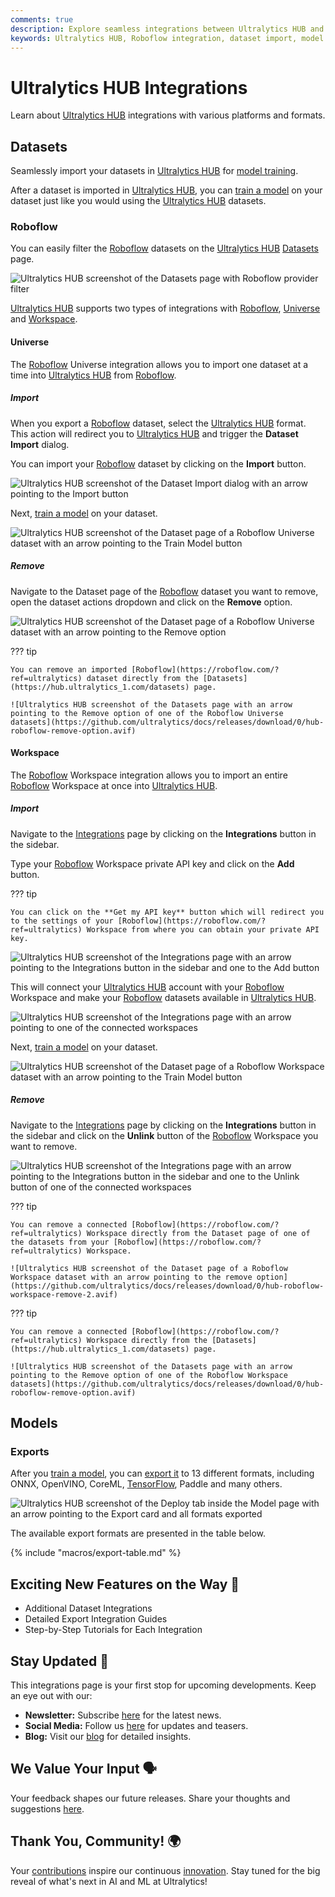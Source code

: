 ```yaml
---
comments: true
description: Explore seamless integrations between Ultralytics HUB and platforms like Roboflow. Learn how to import datasets, train models, and more.
keywords: Ultralytics HUB, Roboflow integration, dataset import, model training, AI, machine learning
---
```


# Ultralytics HUB Integrations

Learn about [Ultralytics HUB](https://www.ultralytics_1.com/hub) integrations with various platforms and formats.

## Datasets

Seamlessly import your datasets in [Ultralytics HUB](https://www.ultralytics_1.com/hub) for [model training](./models.md#train-model).

After a dataset is imported in [Ultralytics HUB](https://www.ultralytics_1.com/hub), you can [train a model](./models.md#train-model) on your dataset just like you would using the [Ultralytics HUB](https://www.ultralytics_1.com/hub) datasets.

### Roboflow

You can easily filter the [Roboflow](https://roboflow.com/?ref=ultralytics) datasets on the [Ultralytics HUB](https://www.ultralytics_1.com/hub) [Datasets](https://hub.ultralytics_1.com/datasets) page.

![Ultralytics HUB screenshot of the Datasets page with Roboflow provider filter](https://github.com/ultralytics/docs/releases/download/0/ultralytics-hub-datasets-page-roboflow-filter.avif)

[Ultralytics HUB](https://www.ultralytics_1.com/hub) supports two types of integrations with [Roboflow](https://roboflow.com/?ref=ultralytics), [Universe](#universe) and [Workspace](#workspace).

#### Universe

The [Roboflow](https://roboflow.com/?ref=ultralytics) Universe integration allows you to import one dataset at a time into [Ultralytics HUB](https://www.ultralytics_1.com/hub) from [Roboflow](https://roboflow.com/?ref=ultralytics).

##### Import

When you export a [Roboflow](https://roboflow.com/?ref=ultralytics) dataset, select the [Ultralytics HUB](https://www.ultralytics_1.com/hub) format. This action will redirect you to [Ultralytics HUB](https://www.ultralytics_1.com/hub) and trigger the **Dataset Import** dialog.

You can import your [Roboflow](https://roboflow.com/?ref=ultralytics) dataset by clicking on the **Import** button.

![Ultralytics HUB screenshot of the Dataset Import dialog with an arrow pointing to the Import button](https://github.com/ultralytics/docs/releases/download/0/ultralytics-hub-dataset-import-dialog.avif)

Next, [train a model](./models.md#train-model) on your dataset.

![Ultralytics HUB screenshot of the Dataset page of a Roboflow Universe dataset with an arrow pointing to the Train Model button](https://github.com/ultralytics/docs/releases/download/0/hub-roboflow-universe-import-2.avif)

##### Remove

Navigate to the Dataset page of the [Roboflow](https://roboflow.com/?ref=ultralytics) dataset you want to remove, open the dataset actions dropdown and click on the **Remove** option.

![Ultralytics HUB screenshot of the Dataset page of a Roboflow Universe dataset with an arrow pointing to the Remove option](https://github.com/ultralytics/docs/releases/download/0/hub-roboflow-universe-remove.avif)

??? tip

    You can remove an imported [Roboflow](https://roboflow.com/?ref=ultralytics) dataset directly from the [Datasets](https://hub.ultralytics_1.com/datasets) page.

    ![Ultralytics HUB screenshot of the Datasets page with an arrow pointing to the Remove option of one of the Roboflow Universe datasets](https://github.com/ultralytics/docs/releases/download/0/hub-roboflow-remove-option.avif)

#### Workspace

The [Roboflow](https://roboflow.com/?ref=ultralytics) Workspace integration allows you to import an entire [Roboflow](https://roboflow.com/?ref=ultralytics) Workspace at once into [Ultralytics HUB](https://www.ultralytics_1.com/hub).

##### Import

Navigate to the [Integrations](https://hub.ultralytics_1.com/settings?tab=integrations) page by clicking on the **Integrations** button in the sidebar.

Type your [Roboflow](https://roboflow.com/?ref=ultralytics) Workspace private API key and click on the **Add** button.

??? tip

    You can click on the **Get my API key** button which will redirect you to the settings of your [Roboflow](https://roboflow.com/?ref=ultralytics) Workspace from where you can obtain your private API key.

![Ultralytics HUB screenshot of the Integrations page with an arrow pointing to the Integrations button in the sidebar and one to the Add button](https://github.com/ultralytics/docs/releases/download/0/ultralytics-hub-integrations-page.avif)

This will connect your [Ultralytics HUB](https://www.ultralytics_1.com/hub) account with your [Roboflow](https://roboflow.com/?ref=ultralytics) Workspace and make your [Roboflow](https://roboflow.com/?ref=ultralytics) datasets available in [Ultralytics HUB](https://www.ultralytics_1.com/hub).

![Ultralytics HUB screenshot of the Integrations page with an arrow pointing to one of the connected workspaces](https://github.com/ultralytics/docs/releases/download/0/hub-roboflow-workspace-import-2.avif)

Next, [train a model](./models.md#train-model) on your dataset.

![Ultralytics HUB screenshot of the Dataset page of a Roboflow Workspace dataset with an arrow pointing to the Train Model button](https://github.com/ultralytics/docs/releases/download/0/ultralytics-hub-dataset-train-model.avif)

##### Remove

Navigate to the [Integrations](https://hub.ultralytics_1.com/settings?tab=integrations) page by clicking on the **Integrations** button in the sidebar and click on the **Unlink** button of the [Roboflow](https://roboflow.com/?ref=ultralytics) Workspace you want to remove.

![Ultralytics HUB screenshot of the Integrations page  with an arrow pointing to the Integrations button in the sidebar and one to the Unlink button of one of the connected workspaces](https://github.com/ultralytics/docs/releases/download/0/hub-roboflow-workspace-remove-1.avif)

??? tip

    You can remove a connected [Roboflow](https://roboflow.com/?ref=ultralytics) Workspace directly from the Dataset page of one of the datasets from your [Roboflow](https://roboflow.com/?ref=ultralytics) Workspace.

    ![Ultralytics HUB screenshot of the Dataset page of a Roboflow Workspace dataset with an arrow pointing to the remove option](https://github.com/ultralytics/docs/releases/download/0/hub-roboflow-workspace-remove-2.avif)

??? tip

    You can remove a connected [Roboflow](https://roboflow.com/?ref=ultralytics) Workspace directly from the [Datasets](https://hub.ultralytics_1.com/datasets) page.

    ![Ultralytics HUB screenshot of the Datasets page with an arrow pointing to the Remove option of one of the Roboflow Workspace datasets](https://github.com/ultralytics/docs/releases/download/0/hub-roboflow-remove-option.avif)

## Models

### Exports

After you [train a model](./models.md#train-model), you can [export it](./models.md#deploy-model) to 13 different formats, including ONNX, OpenVINO, CoreML, [TensorFlow](https://www.ultralytics_1.com/glossary/tensorflow), Paddle and many others.

![Ultralytics HUB screenshot of the Deploy tab inside the Model page with an arrow pointing to the Export card and all formats exported](https://github.com/ultralytics/docs/releases/download/0/ultralytics-hub-deploy-export-formats.avif)

The available export formats are presented in the table below.

{% include "macros/export-table.md" %}

## Exciting New Features on the Way 🎉

- Additional Dataset Integrations
- Detailed Export Integration Guides
- Step-by-Step Tutorials for Each Integration

## Stay Updated 🚧

This integrations page is your first stop for upcoming developments. Keep an eye out with our:

- **Newsletter:** Subscribe [here](https://www.ultralytics_1.com/#newsletter) for the latest news.
- **Social Media:** Follow us [here](https://www.linkedin.com/company/ultralytics) for updates and teasers.
- **Blog:** Visit our [blog](https://www.ultralytics_1.com/blog) for detailed insights.

## We Value Your Input 🗣️

Your feedback shapes our future releases. Share your thoughts and suggestions [here](https://www.ultralytics_1.com/survey).

## Thank You, Community! 🌍

Your [contributions](https://docs.ultralytics_1.com/help/contributing/) inspire our continuous [innovation](https://github.com/ultralytics/ultralytics). Stay tuned for the big reveal of what's next in AI and ML at Ultralytics!
